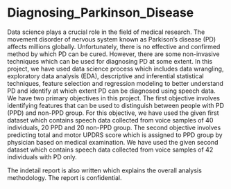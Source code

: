 # Diagnosing_Parkinson_Disease
Data science plays a crucial role in the field of medical research. The movement 
disorder of nervous system known as Parkison’s disease (PD) affects millions globally. 
Unfortunately, there is no effective and confirmed method by which PD can be cured. 
However, there are some non-invasive techniques which can be used for diagnosing
PD at some extent. In this project, we have used data science process which includes 
data wrangling, exploratory data analysis (EDA), descriptive and inferential statistical 
techniques, feature selection and regression modeling to better understand PD and 
identify at which extent PD can be diagnosed using speech data. 
We have two primary objectives in this project. The first objective involves identifying 
features that can be used to distinguish between people with PD (PPD) and non-PPD
group. For this objective, we have used the given first dataset which contains speech
data collected from voice samples of 40 individuals, 20 PPD and 20 non-PPD group.
The second objective involves predicting total and motor UPDRS score which is 
assigned to PPD group by physician based on medical examination. We have used the 
given second dataset which contains speech data collected from voice samples of 42 
individuals with PD only.

The indetail report is also written which explains the overall analysis methodology. The report is confidential.